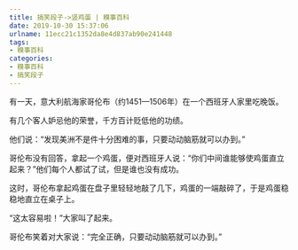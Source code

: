 ```yaml
---
title: 搞笑段子->竖鸡蛋 | 糗事百科
date: 2019-10-30 15:37:06
urlname: 11ecc21c1352da8e4d837ab90e241448
tags: 
- 糗事百科
categories:
- 糗事百科
- 搞笑段子
---
```

有一天，意大利航海家哥伦布（约1451—1506年）在一个西班牙人家里吃晚饭。

有几个客人妒忌他的荣誉，千方百计贬低他的功绩。

他们说：“发现美洲不是件十分困难的事，只要动动脑筋就可以办到。”

哥伦布没有回答，拿起一个鸡蛋，便对西班牙人说：“你们中间谁能够使鸡蛋直立起来？”他们每个人都试了试，但是谁也没有成功。

这时，哥伦布拿起鸡蛋在盘子里轻轻地敲了几下，鸡蛋的一端敲碎了，于是鸡蛋稳稳地直立在桌子上。

“这太容易啦！”大家叫了起来。

哥伦布笑着对大家说：“完全正确，只要动动脑筋就可以办到。”


